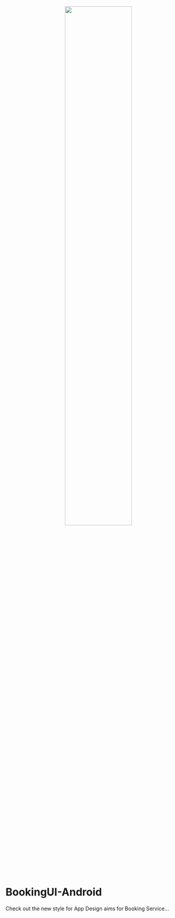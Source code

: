 <h1 align=center>
<img src="drawable/airp.png" width=60%>
</h1>

# BookingUI-Android
Check out the new style for App Design aims for Booking Service...

